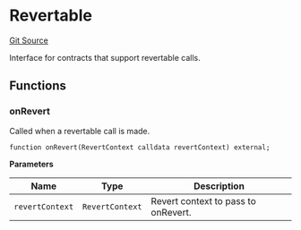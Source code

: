 # Revertable
[Git Source](https://github.com/zeta-chain/protocol-contracts/blob/7e13d4407420cd4ff52ed44cc892c54d5f3d02cd/contracts/Revert.sol)

Interface for contracts that support revertable calls.


## Functions
### onRevert

Called when a revertable call is made.


```solidity
function onRevert(RevertContext calldata revertContext) external;
```
**Parameters**

|Name|Type|Description|
|----|----|-----------|
|`revertContext`|`RevertContext`|Revert context to pass to onRevert.|


